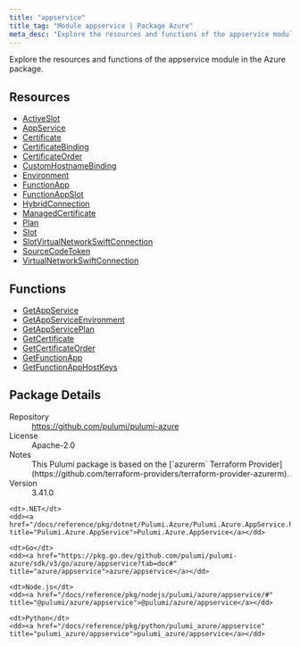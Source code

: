 ```yaml
---
title: "appservice"
title_tag: "Module appservice | Package Azure"
meta_desc: "Explore the resources and functions of the appservice module in the Azure package."
---
```


<!-- WARNING: this file was generated by Pulumi Docs Generator. -->
<!-- Do not edit by hand unless you're certain you know what you are doing! -->

Explore the resources and functions of the appservice module in the Azure package.

<h2 id="resources">Resources</h2>
<ul class="api">
    <li><a href="activeslot" title="ActiveSlot"><span class="symbol resource"></span>ActiveSlot</a></li>
    <li><a href="appservice" title="AppService"><span class="symbol resource"></span>AppService</a></li>
    <li><a href="certificate" title="Certificate"><span class="symbol resource"></span>Certificate</a></li>
    <li><a href="certificatebinding" title="CertificateBinding"><span class="symbol resource"></span>CertificateBinding</a></li>
    <li><a href="certificateorder" title="CertificateOrder"><span class="symbol resource"></span>CertificateOrder</a></li>
    <li><a href="customhostnamebinding" title="CustomHostnameBinding"><span class="symbol resource"></span>CustomHostnameBinding</a></li>
    <li><a href="environment" title="Environment"><span class="symbol resource"></span>Environment</a></li>
    <li><a href="functionapp" title="FunctionApp"><span class="symbol resource"></span>FunctionApp</a></li>
    <li><a href="functionappslot" title="FunctionAppSlot"><span class="symbol resource"></span>FunctionAppSlot</a></li>
    <li><a href="hybridconnection" title="HybridConnection"><span class="symbol resource"></span>HybridConnection</a></li>
    <li><a href="managedcertificate" title="ManagedCertificate"><span class="symbol resource"></span>ManagedCertificate</a></li>
    <li><a href="plan" title="Plan"><span class="symbol resource"></span>Plan</a></li>
    <li><a href="slot" title="Slot"><span class="symbol resource"></span>Slot</a></li>
    <li><a href="slotvirtualnetworkswiftconnection" title="SlotVirtualNetworkSwiftConnection"><span class="symbol resource"></span>SlotVirtualNetworkSwiftConnection</a></li>
    <li><a href="sourcecodetoken" title="SourceCodeToken"><span class="symbol resource"></span>SourceCodeToken</a></li>
    <li><a href="virtualnetworkswiftconnection" title="VirtualNetworkSwiftConnection"><span class="symbol resource"></span>VirtualNetworkSwiftConnection</a></li>
</ul>

<h2 id="functions">Functions</h2>
<ul class="api">
    <li><a href="getappservice" title="GetAppService"><span class="symbol function"></span>GetAppService</a></li>
    <li><a href="getappserviceenvironment" title="GetAppServiceEnvironment"><span class="symbol function"></span>GetAppServiceEnvironment</a></li>
    <li><a href="getappserviceplan" title="GetAppServicePlan"><span class="symbol function"></span>GetAppServicePlan</a></li>
    <li><a href="getcertificate" title="GetCertificate"><span class="symbol function"></span>GetCertificate</a></li>
    <li><a href="getcertificateorder" title="GetCertificateOrder"><span class="symbol function"></span>GetCertificateOrder</a></li>
    <li><a href="getfunctionapp" title="GetFunctionApp"><span class="symbol function"></span>GetFunctionApp</a></li>
    <li><a href="getfunctionapphostkeys" title="GetFunctionAppHostKeys"><span class="symbol function"></span>GetFunctionAppHostKeys</a></li>
</ul>

<h2 id="package-details">Package Details</h2>
<dl class="package-details">
	<dt>Repository</dt>
	<dd><a href="https://github.com/pulumi/pulumi-azure">https://github.com/pulumi/pulumi-azure</a></dd>
	<dt>License</dt>
	<dd>Apache-2.0</dd>
	<dt>Notes</dt>
	<dd>This Pulumi package is based on the [`azurerm` Terraform Provider](https://github.com/terraform-providers/terraform-provider-azurerm).</dd>
	<dt>Version</dt>
	<dd>3.41.0</dd>
</dl>



<dl class="tabular">

    <dt>.NET</dt>
    <dd><a href="/docs/reference/pkg/dotnet/Pulumi.Azure/Pulumi.Azure.AppService.html" title="Pulumi.Azure.AppService">Pulumi.Azure.AppService</a></dd>

    <dt>Go</dt>
    <dd><a href="https://pkg.go.dev/github.com/pulumi/pulumi-azure/sdk/v3/go/azure/appservice?tab=doc#" title="azure/appservice">azure/appservice</a></dd>

    <dt>Node.js</dt>
    <dd><a href="/docs/reference/pkg/nodejs/pulumi/azure/appservice/#" title="@pulumi/azure/appservice">@pulumi/azure/appservice</a></dd>

    <dt>Python</dt>
    <dd><a href="/docs/reference/pkg/python/pulumi_azure/appservice" title="pulumi_azure/appservice">pulumi_azure/appservice</a></dd>

</dl>

